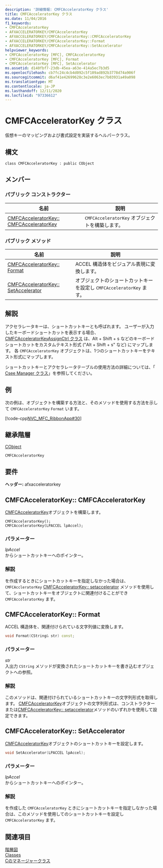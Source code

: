 ```yaml
---
description: '詳細情報: CMFCAcceleratorKey クラス'
title: CMFCAcceleratorKey クラス
ms.date: 11/04/2016
f1_keywords:
- CMFCAcceleratorKey
- AFXACCELERATORKEY/CMFCAcceleratorKey
- AFXACCELERATORKEY/CMFCAcceleratorKey::CMFCAcceleratorKey
- AFXACCELERATORKEY/CMFCAcceleratorKey::Format
- AFXACCELERATORKEY/CMFCAcceleratorKey::SetAccelerator
helpviewer_keywords:
- CMFCAcceleratorKey [MFC], CMFCAcceleratorKey
- CMFCAcceleratorKey [MFC], Format
- CMFCAcceleratorKey [MFC], SetAccelerator
ms.assetid: d140fbf7-23db-45ea-a63e-414a5ec7b3d5
ms.openlocfilehash: cb7fc24c4cb4d092c5f109ad892b3778d74a906f
ms.sourcegitcommit: d6af41e42699628c3e2e6063ec7b03931a49a098
ms.translationtype: MT
ms.contentlocale: ja-JP
ms.lasthandoff: 12/11/2020
ms.locfileid: "97336612"
---
```

# <a name="cmfcacceleratorkey-class"></a>CMFCAcceleratorKey クラス

仮想キーのマッピングおよび書式設定を実装するヘルパークラス。

## <a name="syntax"></a>構文

```
class CMFCAcceleratorKey : public CObject
```

## <a name="members"></a>メンバー

### <a name="public-constructors"></a>パブリック コンストラクター

|名前|説明|
|----------|-----------------|
|[CMFCAcceleratorKey:: CMFCAcceleratorKey](#cmfcacceleratorkey)|`CMFCAcceleratorKey` オブジェクトを構築します。|

### <a name="public-methods"></a>パブリック メソッド

|名前|説明|
|----------|-----------------|
|[CMFCAcceleratorKey:: Format](#format)|ACCEL 構造体をビジュアル表現に変換します。|
|[CMFCAcceleratorKey:: SetAccelerator](#setaccelerator)|オブジェクトのショートカットキーを設定し `CMFCAcceleratorKey` ます。|

## <a name="remarks"></a>解説

アクセラレータキーは、ショートカットキーとも呼ばれます。 ユーザーが入力したキーボードショートカットを表示する場合、 [CMFCAcceleratorKeyAssignCtrl クラス](../../mfc/reference/cmfcacceleratorkeyassignctrl-class.md) は、Alt + Shift + s などのキーボードショートカットをカスタムテキスト形式 ("Alt + Shift + s" など) にマップします。 各 `CMFCAcceleratorKey` オブジェクトは、1つのショートカットキーをテキスト形式にマップします。

ショートカットキーとアクセラレータテーブルの使用方法の詳細については、「 [Csee Manager クラス](../../mfc/reference/ckeyboardmanager-class.md)」を参照してください。

## <a name="example"></a>例

次の例は、オブジェクトを構築する方法と、そのメソッドを使用する方法を示して `CMFCAcceleratorKey` `Format` います。

[!code-cpp[NVC_MFC_RibbonApp#30](../../mfc/reference/codesnippet/cpp/cmfcacceleratorkey-class_1.cpp)]

## <a name="inheritance-hierarchy"></a>継承階層

[CObject](../../mfc/reference/cobject-class.md)

`CMFCAcceleratorKey`

## <a name="requirements"></a>要件

**ヘッダー:** afxacceleratorkey

## <a name="cmfcacceleratorkeycmfcacceleratorkey"></a><a name="cmfcacceleratorkey"></a> CMFCAcceleratorKey:: CMFCAcceleratorKey

[CMFCAcceleratorKey](../../mfc/reference/cmfcacceleratorkey-class.md)オブジェクトを構築します。

```
CMFCAcceleratorKey();
CMFCAcceleratorKey(LPACCEL lpAccel);
```

### <a name="parameters"></a>パラメーター

*lpAccel*<br/>
からショートカットキーへのポインター。

### <a name="remarks"></a>解説

を作成するときにショートカットキーを指定しなかった場合は、 `CMFCAccleratorKey` [CMFCAcceleratorKey:: setaccelerator](#setaccelerator) メソッドを使用して、ショートカットキーをオブジェクトに関連付けることができ `CMFCAcceleratorKey` ます。

## <a name="cmfcacceleratorkeyformat"></a><a name="format"></a> CMFCAcceleratorKey:: Format

ACCEL 構造体を、関連付けられている文字列値に変換します。

```cpp
void Format(CString& str) const;
```

### <a name="parameters"></a>パラメーター

*str*<br/>
入出力 `CString` メソッドが変換されたショートカットキーを書き込むオブジェクトへの参照。

### <a name="remarks"></a>解説

このメソッドは、関連付けられているショートカットキーの文字列形式を取得します。 [CMFCAcceleratorKey](../../mfc/reference/cmfcacceleratorkey-class.md)オブジェクトの文字列形式は、コンストラクターまたは[CMFCAcceleratorKey:: setaccelerator](#setaccelerator)メソッドのいずれかを使用して設定できます。

## <a name="cmfcacceleratorkeysetaccelerator"></a><a name="setaccelerator"></a> CMFCAcceleratorKey:: SetAccelerator

[CMFCAcceleratorKey](../../mfc/reference/cmfcacceleratorkey-class.md)オブジェクトのショートカットキーを設定します。

```cpp
void SetAccelerator(LPACCEL lpAccel);
```

### <a name="parameters"></a>パラメーター

*lpAccel*<br/>
からショートカットキーへのポインター。

### <a name="remarks"></a>解説

を作成した `CMFCAcceleratorKey` ときにショートカットキーを指定しなかった場合は、このメソッドを使用してのショートカットキーを設定し `CMFCAcceleratorKey` ます。

## <a name="see-also"></a>関連項目

[階層図](../../mfc/hierarchy-chart.md)<br/>
[Classes](../../mfc/reference/mfc-classes.md)<br/>
[Cのマネージャークラス](../../mfc/reference/ckeyboardmanager-class.md)
